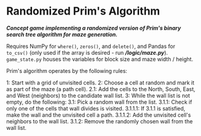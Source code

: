 # Randomized Prim's Algorithm

***Concept game implementing a randomized version of Prim's binary search tree algorithm for maze generation.***

Requires NumPy for `where()`, `zeros()`, and `delete()`, and Pandas for `to_csv()` (only used if the array is desired - run ***/logic/maze.py***).
`game_state.py` houses the variables for block size and maze width / height.

Prim's algorithm operates by the following rules:

1: Start with a grid of unvisited cells.
2: Choose a cell at random and mark it as part of the maze (a path cell).
   2.1: Add the cells to the North, South, East, and West (neighbors) to the candidate wall list.
3: While the wall list is not empty, do the following:
   3.1: Pick a random wall from the list.
        3.1.1: Check if only one of the cells that wall divides is visited.
               3.1.1.1: If 3.1.1 is satisfied, make the wall and the unvisited cell a path.
                        3.1.1.2: Add the unvisited cell's neighbors to the wall list.
        3.1.2: Remove the randomly chosen wall from the wall list.

